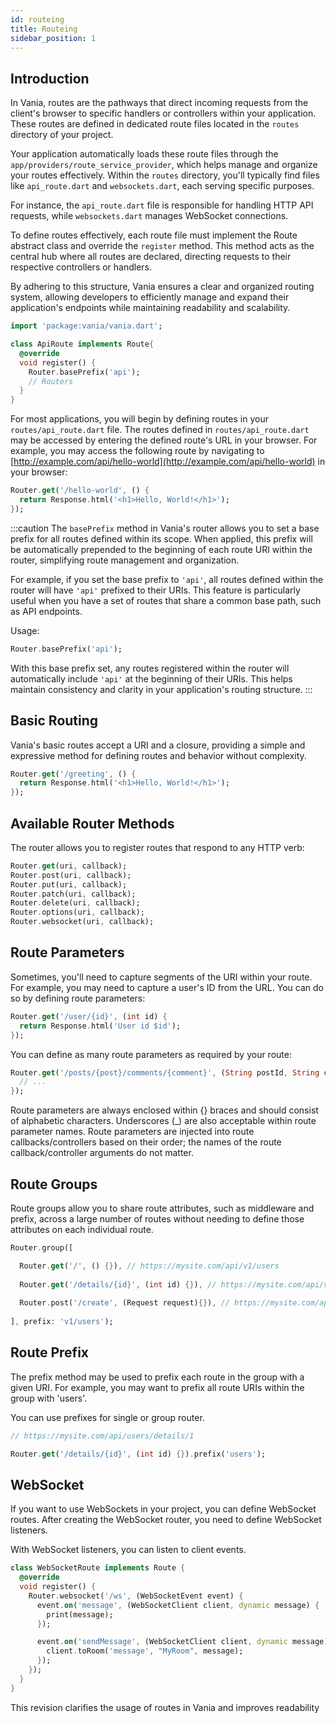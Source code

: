 ```yaml
---
id: routeing
title: Routeing
sidebar_position: 1
---
```


## Introduction

In Vania, routes are the pathways that direct incoming requests from the client's browser to specific handlers or
controllers within your application. These routes are defined in dedicated route files located in the `routes` directory
of your project.

Your application automatically loads these route files through the `app/providers/route_service_provider`, which helps
manage and organize your routes effectively. Within the `routes` directory, you'll typically find files
like `api_route.dart` and `websockets.dart`, each serving specific purposes.

For instance, the `api_route.dart` file is responsible for handling HTTP API requests, while `websockets.dart` manages
WebSocket connections.

To define routes effectively, each route file must implement the Route abstract class and override the `register`
method. This method acts as the central hub where all routes are declared, directing requests to their respective
controllers or handlers.

By adhering to this structure, Vania ensures a clear and organized routing system, allowing developers to efficiently
manage and expand their application's endpoints while maintaining readability and scalability.

```dart
import 'package:vania/vania.dart';

class ApiRoute implements Route{
  @override
  void register() {
    Router.basePrefix('api');
    // Routers
  }
}
```

For most applications, you will begin by defining routes in your `routes/api_route.dart` file. The routes defined
in `routes/api_route.dart` may be accessed by entering the defined route's URL in your browser. For example, you may
access the following route by navigating to [http://example.com/api/hello-world](http://example.com/api/hello-world) in
your browser:

```dart
Router.get('/hello-world', () {
  return Response.html('<h1>Hello, World!</h1>');
});
```

:::caution
The `basePrefix` method in Vania's router allows you to set a base prefix for all routes defined within its scope. When
applied, this prefix will be automatically prepended to the beginning of each route URI within the router, simplifying
route management and organization.

For example, if you set the base prefix to `'api'`, all routes defined within the router will have `'api'` prefixed to
their URIs. This feature is particularly useful when you have a set of routes that share a common base path, such as API
endpoints.

Usage:

```dart
Router.basePrefix('api');
```

With this base prefix set, any routes registered within the router will automatically include `'api'` at the beginning
of their URIs. This helps maintain consistency and clarity in your application's routing structure.
:::

## Basic Routing

Vania's basic routes accept a URI and a closure, providing a simple and expressive method for defining routes and
behavior without complexity.

```dart
Router.get('/greeting', () {
  return Response.html('<h1>Hello, World!</h1>');
});
```

## Available Router Methods

The router allows you to register routes that respond to any HTTP verb:

```dart
Router.get(uri, callback);
Router.post(uri, callback);
Router.put(uri, callback);
Router.patch(uri, callback);
Router.delete(uri, callback);
Router.options(uri, callback);
Router.websocket(uri, callback);
```

## Route Parameters

Sometimes, you'll need to capture segments of the URI within your route. For example, you may need to capture a user's
ID from the URL. You can do so by defining route parameters:

```dart
Router.get('/user/{id}', (int id) {
  return Response.html('User id $id');
});
```

You can define as many route parameters as required by your route:

```dart
Router.get('/posts/{post}/comments/{comment}', (String postId, String commentId) {
  // ...
});
```

Route parameters are always enclosed within {} braces and should consist of alphabetic characters. Underscores (_) are
also acceptable within route parameter names. Route parameters are injected into route callbacks/controllers based on
their order; the names of the route callback/controller arguments do not matter.

## Route Groups

Route groups allow you to share route attributes, such as middleware and prefix, across a large number of routes without
needing to define those attributes on each individual route.

```dart
Router.group([

  Router.get('/', () {}), // https://mysite.com/api/v1/users
  
  Router.get('/details/{id}', (int id) {}), // https://mysite.com/api/v1/users/details/1
  
  Router.post('/create', (Request request){}), // https://mysite.com/api/v1/users/create
  
], prefix: 'v1/users');
```

## Route Prefix

The prefix method may be used to prefix each route in the group with a given URI. For example, you may want to prefix
all route URIs within the group with 'users'.

You can use prefixes for single or group router.

```dart
// https://mysite.com/api/users/details/1

Router.get('/details/{id}', (int id) {}).prefix('users');
```

## WebSocket

If you want to use WebSockets in your project, you can define WebSocket routes. After creating the WebSocket router, you
need to define WebSocket listeners.

With WebSocket listeners, you can listen to client events.

```dart
class WebSocketRoute implements Route {
  @override
  void register() {
    Router.websocket('/ws', (WebSocketEvent event) {
      event.on('message', (WebSocketClient client, dynamic message) {
        print(message);
      });

      event.on('sendMessage', (WebSocketClient client, dynamic message) {
        client.toRoom('message', "MyRoom", message);
      });
    });
  }
}
```

This revision clarifies the usage of routes in Vania and improves readability